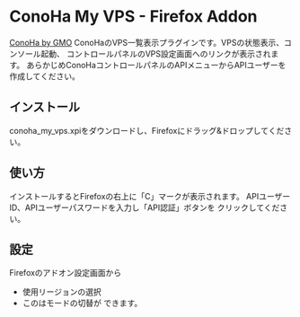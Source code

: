 # ConoHa My VPS - Firefox Addon

[ConoHa by GMO](http://conoha.jp/)
ConoHaのVPS一覧表示プラグインです。VPSの状態表示、コンソール起動、
コントロールパネルのVPS設定画面へのリンクが表示されます。
あらかじめConoHaコントロールパネルのAPIメニューからAPIユーザーを
作成してください。

## インストール
conoha_my_vps.xpiをダウンロードし、Firefoxにドラッグ&ドロップしてください。

## 使い方
インストールするとFirefoxの右上に「C」マークが表示されます。
APIユーザーID、APIユーザーパスワードを入力し「API認証」ボタンを
クリックしてください。

## 設定
Firefoxのアドオン設定画面から
* 使用リージョンの選択
* このはモードの切替が
できます。
